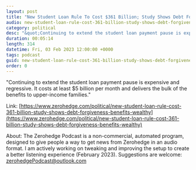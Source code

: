 ```yaml
---
layout: post
title: "New Student Loan Rule To Cost $361 Billion; Study Shows Debt Forgiveness Benefits The Wealthy"
audio: new-student-loan-rule-cost-361-billion-study-shows-debt-forgiveness-benefits-wealthy-0
category: political
desc: "&quot;Continuing to extend the student loan payment pause is expensive and regressive. It costs at least $5 billion per month and delivers the bulk of the benefits to upper-income families.&quot;"
duration: 00:05:14
length: 314
datetime: Fri, 03 Feb 2023 12:00:00 +0000
tags: podcast
guid: new-student-loan-rule-cost-361-billion-study-shows-debt-forgiveness-benefits-wealthy-0
order: 0
---
```

&quot;Continuing to extend the student loan payment pause is expensive and regressive. It costs at least $5 billion per month and delivers the bulk of the benefits to upper-income families.&quot;

Link: [https://www.zerohedge.com/political/new-student-loan-rule-cost-361-billion-study-shows-debt-forgiveness-benefits-wealthy](https://www.zerohedge.com/political/new-student-loan-rule-cost-361-billion-study-shows-debt-forgiveness-benefits-wealthy)

About: The Zerohedge Podcast is a non-commercial, automated program, designed to give people a way to get news from Zerohedge in an audio format.  I am actively working on tweaking and improving the setup to create a better listening experience (February 2023).  Suggestions are welcome: [zerohedgePodcast@outlook.com](mailto:zerohedgePodcast@outlook.com)